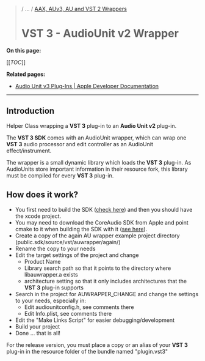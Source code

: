 >/ ... / [AAX, AUv3, AU and VST 2 Wrappers](Index.md)
>
># VST 3 - AudioUnit v2 Wrapper

**On this page:**

[[_TOC_]]

**Related pages:**

- [Audio Unit v3 Plug-Ins | Apple Developer Documentation](https://developer.apple.com/documentation/audiotoolbox/audio_unit_v3_plug-ins?language=objc)

---

## Introduction

Helper Class wrapping a **VST 3** plug-in to an **Audio Unit v2** plug-in.

The **VST 3 SDK** comes with an AudioUnit wrapper, which can wrap one **VST 3** audio processor and edit controller as an AudioUnit effect/instrument.

The wrapper is a small dynamic library which loads the **VST 3** plug-in. As AudioUnits store important information in their resource fork, this library must be compiled for every **VST 3** plug-in.

## How does it work?

- You first need to build the SDK ([check here](../../Tutorials/Building+the+examples/Building+the+examples+included+in+the+SDK+macOS.md)) and then you should have the xcode project.
- You may need to download the CoreAudio SDK from Apple and point cmake to it when building the SDK with it ([see here](../../Tutorials/Using+cmake+for+building+plug-ins.md)).
- Create a copy of the again AU wrapper example project directory (public.sdk/source/vst/auwrapper/again/)
- Rename the copy to your needs
- Edit the target settings of the project and change
  - Product Name
  - Library search path so that it points to the directory where libauwrapper.a exists
  - architecture setting so that it only includes architectures that the **VST 3** plug-in supports
- Search in the project for AUWRAPPER_CHANGE and change the settings to your needs, especially in:
  - Edit audiounitconfig.h, see comments there
  - Edit Info.plist, see comments there
- Edit the "Make Links Script" for easier debugging/development
- Build your project
- Done ... that is all!

For the release version, you must place a copy or an alias of your **VST 3** plug-in in the resource folder of the bundle named "plugin.vst3"
